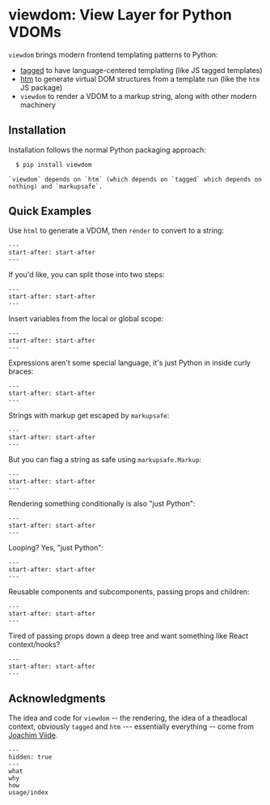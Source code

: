 # viewdom: View Layer for Python VDOMs

`viewdom` brings modern frontend templating patterns to Python:

- [tagged](https://github.com/jviide/tagged) to have language-centered templating (like JS tagged templates)
- [htm](https://github.com/jviide/htm.py) to generate virtual DOM structures from a template run (like the `htm` JS package)
- `viewdom` to render a VDOM to a markup string, along with other modern machinery

## Installation

Installation follows the normal Python packaging approach:

```bash
  $ pip install viewdom
```

```{note}
`viewdom` depends on `htm` (which depends on `tagged` which depends on nothing) and `markupsafe`.
```

## Quick Examples

Use `html` to generate a VDOM, then `render` to convert to a string:

```{literalinclude} ../examples/index/render.py
---
start-after: start-after
---
```

If you'd like, you can split those into two steps:

```{literalinclude} ../examples/index/split.py
---
start-after: start-after
---
```

Insert variables from the local or global scope:

```{literalinclude} ../examples/index/scope.py
---
start-after: start-after
---
```

Expressions aren't some special language, it's just Python in inside curly braces:

```{literalinclude} ../examples/index/expressions.py
---
start-after: start-after
---
```

Strings with markup get escaped by `markupsafe`:

```{literalinclude} ../examples/index/escaping.py
---
start-after: start-after
---
```

But you can flag a string as safe using `markupsafe.Markup`:

```{literalinclude} ../examples/index/prevent_escaping.py
---
start-after: start-after
---
```

Rendering something conditionally is also "just Python":

```{literalinclude} ../examples/index/conditional.py
---
start-after: start-after
---
```

Looping? Yes, "just Python":

```{literalinclude} ../examples/index/looping.py
---
start-after: start-after
---
```

Reusable components and subcomponents, passing props and children:

```{literalinclude} ../examples/index/components.py
---
start-after: start-after
---
```

Tired of passing props down a deep tree and want something like React context/hooks?

```{literalinclude} ../examples/index/context.py
---
start-after: start-after
---
```

## Acknowledgments

The idea and code for `viewdom` -- the rendering, the idea of a theadlocal context, obviously `tagged` and `htm` --- essentially everything -- come from [Joachim Viide](https://github.com/jviide).

```{toctree}
---
hidden: true
---
what
why
how
usage/index
```
